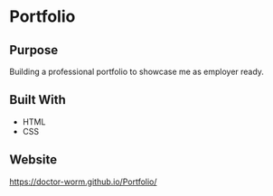 # Portfolio

## Purpose
Building a professional portfolio to showcase me as employer ready.

## Built With
* HTML
* CSS

## Website
https://doctor-worm.github.io/Portfolio/
